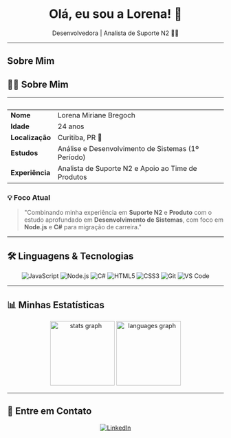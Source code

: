 <div align="center">
  <h1>Olá, eu sou a Lorena! 🌸</h1>
  <p>Desenvolvedora | Analista de Suporte N2 👻💜</p>
</div>

---

## Sobre Mim

## 👩‍💻 Sobre Mim

| &#x200B; | &#x200B; |
| :--- | :--- |
| **Nome** | Lorena Miriane Bregoch |
| **Idade** | 24 anos |
| **Localização** | Curitiba, PR 📍 |
| **Estudos** | Análise e Desenvolvimento de Sistemas (1º Período) |
| **Experiência** | Analista de Suporte N2 e Apoio ao Time de Produtos |

### 💡 Foco Atual

> "Combinando minha experiência em **Suporte N2** e **Produto** com o estudo aprofundado em **Desenvolvimento de Sistemas**, com foco em **Node.js** e **C#** para migração de carreira."

---

## 🛠 Linguagens & Tecnologias

<p align="center">
  <img src="https://img.shields.io/badge/JavaScript-F7DF1E?style=for-the-badge&logo=javascript&logoColor=black" alt="JavaScript">
  <img src="https://img.shields.io/badge/Node.js-339933?style=for-the-badge&logo=nodedotjs&logoColor=white" alt="Node.js">
  
  <img src="https://img.shields.io/badge/C%23-239120?style=for-the-badge&logo=c-sharp&logoColor=white" alt="C#">
  <img src="https://img.shields.io/badge/HTML5-E34F26?style=for-the-badge&logo=html5&logoColor=white" alt="HTML5">
  <img src="https://img.shields.io/badge/CSS3-1572B6?style=for-the-badge&logo=css3&logoColor=white" alt="CSS3">
  
  <img src="https://img.shields.io/badge/Git-F05032?style=for-the-badge&logo=git&logoColor=white" alt="Git">
  <img src="https://img.shields.io/badge/Visual_Studio_Code-007ACC?style=for-the-badge&logo=visual-studio-code&logoColor=white" alt="VS Code">
</p>

---

## 📊 Minhas Estatísticas

<div align="center">
  <img src="https://github-readme-stats.vercel.app/api?username=JupterL&hide_title=false&hide_rank=false&show_icons=true&include_all_commits=true&count_private=true&disable_animations=false&theme=codeSTACKr&locale=en&hide_border=false" height="150" alt="stats graph" />
  
  <img src="https://github-readme-stats.vercel.app/api/top-langs?username=JupterL&locale=en&hide_title=false&layout=compact&card_width=320&langs_count=5&theme=codeSTACKr&hide_border=false" height="150" alt="languages graph" />
</div>

---

## 💬 Entre em Contato

<p align="center">
  <a href="(https://www.linkedin.com/in/lorena-miriane-bregoch-550a79232/)">
    <img src="https://img.shields.io/badge/LinkedIn-0077B5?style=for-the-badge&logo=linkedin&logoColor=white" alt="LinkedIn">
  </a>
  

